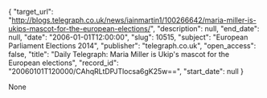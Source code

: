 {
  "target_url": "http://blogs.telegraph.co.uk/news/iainmartin1/100266642/maria-miller-is-ukips-mascot-for-the-european-elections/", 
  "description": null, 
  "end_date": null, 
  "date": "2006-01-01T12:00:00", 
  "slug": 10515, 
  "subject": "European Parliament Elections 2014", 
  "publisher": "telegraph.co.uk", 
  "open_access": false, 
  "title": "Daily Telegraph: Maria Miller is Ukip's mascot for the European elections", 
  "record_id": "20060101T120000/CAhqRLtDPJTlocsa6gK25w==", 
  "start_date": null
}

None